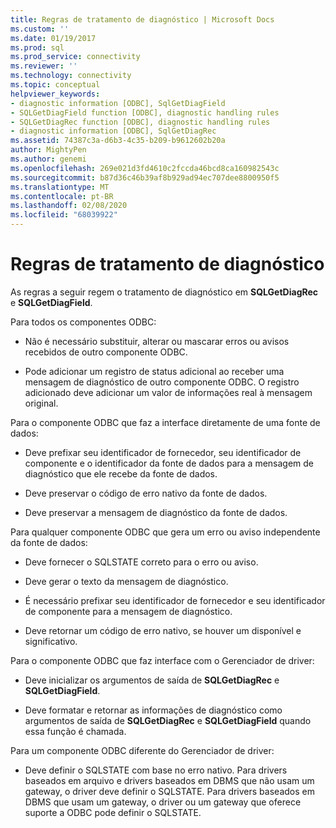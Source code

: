 ```yaml
---
title: Regras de tratamento de diagnóstico | Microsoft Docs
ms.custom: ''
ms.date: 01/19/2017
ms.prod: sql
ms.prod_service: connectivity
ms.reviewer: ''
ms.technology: connectivity
ms.topic: conceptual
helpviewer_keywords:
- diagnostic information [ODBC], SqlGetDiagField
- SQLGetDiagField function [ODBC], diagnostic handling rules
- SQLGetDiagRec function [ODBC], diagnostic handling rules
- diagnostic information [ODBC], SqlGetDiagRec
ms.assetid: 74387c3a-d6b3-4c35-b209-b9612602b20a
author: MightyPen
ms.author: genemi
ms.openlocfilehash: 269e021d3fd4610c2fccda46bcd8ca160982543c
ms.sourcegitcommit: b87d36c46b39af8b929ad94ec707dee8800950f5
ms.translationtype: MT
ms.contentlocale: pt-BR
ms.lasthandoff: 02/08/2020
ms.locfileid: "68039922"
---
```

# <a name="diagnostic-handling-rules"></a>Regras de tratamento de diagnóstico
As regras a seguir regem o tratamento de diagnóstico em **SQLGetDiagRec** e **SQLGetDiagField**.  
  
 Para todos os componentes ODBC:  
  
-   Não é necessário substituir, alterar ou mascarar erros ou avisos recebidos de outro componente ODBC.  
  
-   Pode adicionar um registro de status adicional ao receber uma mensagem de diagnóstico de outro componente ODBC. O registro adicionado deve adicionar um valor de informações real à mensagem original.  
  
 Para o componente ODBC que faz a interface diretamente de uma fonte de dados:  
  
-   Deve prefixar seu identificador de fornecedor, seu identificador de componente e o identificador da fonte de dados para a mensagem de diagnóstico que ele recebe da fonte de dados.  
  
-   Deve preservar o código de erro nativo da fonte de dados.  
  
-   Deve preservar a mensagem de diagnóstico da fonte de dados.  
  
 Para qualquer componente ODBC que gera um erro ou aviso independente da fonte de dados:  
  
-   Deve fornecer o SQLSTATE correto para o erro ou aviso.  
  
-   Deve gerar o texto da mensagem de diagnóstico.  
  
-   É necessário prefixar seu identificador de fornecedor e seu identificador de componente para a mensagem de diagnóstico.  
  
-   Deve retornar um código de erro nativo, se houver um disponível e significativo.  
  
 Para o componente ODBC que faz interface com o Gerenciador de driver:  
  
-   Deve inicializar os argumentos de saída de **SQLGetDiagRec** e **SQLGetDiagField**.  
  
-   Deve formatar e retornar as informações de diagnóstico como argumentos de saída de **SQLGetDiagRec** e **SQLGetDiagField** quando essa função é chamada.  
  
 Para um componente ODBC diferente do Gerenciador de driver:  
  
-   Deve definir o SQLSTATE com base no erro nativo. Para drivers baseados em arquivo e drivers baseados em DBMS que não usam um gateway, o driver deve definir o SQLSTATE. Para drivers baseados em DBMS que usam um gateway, o driver ou um gateway que oferece suporte a ODBC pode definir o SQLSTATE.
